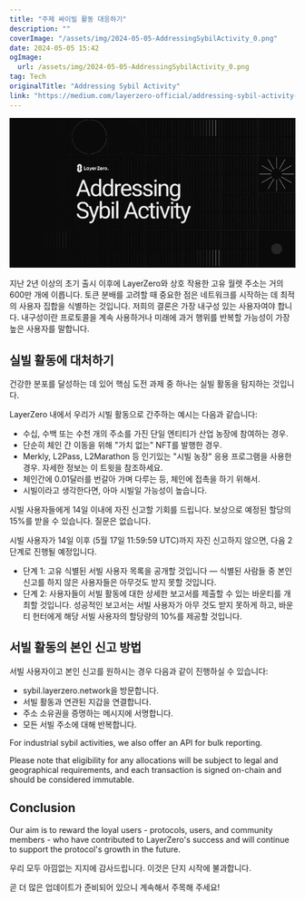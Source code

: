 ```yaml
---
title: "주제 싸이빌 활동 대응하기"
description: ""
coverImage: "/assets/img/2024-05-05-AddressingSybilActivity_0.png"
date: 2024-05-05 15:42
ogImage: 
  url: /assets/img/2024-05-05-AddressingSybilActivity_0.png
tag: Tech
originalTitle: "Addressing Sybil Activity"
link: "https://medium.com/layerzero-official/addressing-sybil-activity-a2f92218ddd3"
---
```




![Addressing Sybil Activity](/assets/img/2024-05-05-AddressingSybilActivity_0.png)

지난 2년 이상의 초기 출시 이후에 LayerZero와 상호 작용한 고유 월렛 주소는 거의 600만 개에 이릅니다. 토큰 분배를 고려할 때 중요한 점은 네트워크를 시작하는 데 최적의 사용자 집합을 식별하는 것입니다. 저희의 결론은 가장 내구성 있는 사용자여야 합니다. 내구성이란 프로토콜을 계속 사용하거나 미래에 과거 행위를 반복할 가능성이 가장 높은 사용자를 말합니다.

## 실빌 활동에 대처하기

건강한 분포를 달성하는 데 있어 핵심 도전 과제 중 하나는 실빌 활동을 탐지하는 것입니다.




LayerZero 내에서 우리가 시빌 활동으로 간주하는 예시는 다음과 같습니다:

- 수십, 수백 또는 수천 개의 주소를 가진 단일 엔티티가 산업 농장에 참여하는 경우.
- 단순히 체인 간 이동을 위해 "가치 없는" NFT를 발행한 경우.
- Merkly, L2Pass, L2Marathon 등 인기있는 "시빌 농장" 응용 프로그램을 사용한 경우. 자세한 정보는 이 트윗을 참조하세요.
- 체인간에 0.01달러를 번갈아 가며 다루는 등, 체인에 접촉을 하기 위해서.
- 시빌이라고 생각한다면, 아마 시빌일 가능성이 높습니다.

시빌 사용자들에게 14일 이내에 자진 신고할 기회를 드립니다. 보상으로 예정된 할당의 15%를 받을 수 있습니다. 질문은 없습니다.

시빌 사용자가 14일 이후 (5월 17일 11:59:59 UTC)까지 자진 신고하지 않으면, 다음 2단계로 진행될 예정입니다.



- 단계 1: 고유 식별된 서빌 사용자 목록을 공개할 것입니다 — 식별된 사람들 중 본인 신고를 하지 않은 사용자들은 아무것도 받지 못할 것입니다.
- 단계 2: 사용자들이 서빌 활동에 대한 상세한 보고서를 제출할 수 있는 바운티를 개최할 것입니다. 성공적인 보고서는 서빌 사용자가 아무 것도 받지 못하게 하고, 바운티 헌터에게 해당 서빌 사용자의 할당량의 10%를 제공할 것입니다.

## 서빌 활동의 본인 신고 방법

서빌 사용자이고 본인 신고를 원하시는 경우 다음과 같이 진행하실 수 있습니다:

- sybil.layerzero.network을 방문합니다.
- 서빌 활동과 연관된 지갑을 연결합니다.
- 주소 소유권을 증명하는 메시지에 서명합니다.
- 모든 서빌 주소에 대해 반복합니다.



For industrial sybil activities, we also offer an API for bulk reporting.

Please note that eligibility for any allocations will be subject to legal and geographical requirements, and each transaction is signed on-chain and should be considered immutable.

## Conclusion

Our aim is to reward the loyal users - protocols, users, and community members - who have contributed to LayerZero's success and will continue to support the protocol's growth in the future.



우리 모두 아낌없는 지지에 감사드립니다. 이것은 단지 시작에 불과합니다.

곧 더 많은 업데이트가 준비되어 있으니 계속해서 주목해 주세요!